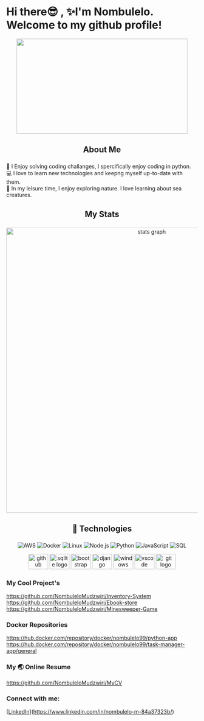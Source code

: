 # Hi there😎 , ✨I'm Nombulelo. Welcome to my github profile!  

<div align="center">
  <img src= "https://github.com/NombuleloMudzwiri/NombuleloMudzwiri/assets/131011594/2ec94029-9cf2-41fb-a22c-3836f935477d" width="450" height="250" />
  </div>

<h2 align="center">About Me</h2>

###

🤖 I Enjoy solving coding challanges, I spercifically enjoy coding in python.\
💻 I love to learn new technologies and keepng myself up-to-date with them.\
🌟 In my leisure time, I enjoy exploring nature. I love learning about sea creatures.
###

<h2 align="center">My Stats</h2>

###

<div align="center">
  <img src="http://github-profile-summary-cards.vercel.app/api/cards/stats?username=nombulelomudzwiri&theme=aura_dark" width=750  alt="stats graph"/>

</div>

###

<h2 align="center">🔧 Technologies</h2>

###

<div align="center">

![AWS](https://img.shields.io/badge/-AWS-000?&logo=Amazon-AWS&logoColor=F90)
![Docker](https://img.shields.io/badge/-Docker-000?&logo=Docker)
![Linux](https://img.shields.io/badge/-Linux-000?&logo=Linux)
![Node.js](https://img.shields.io/badge/-Node.js-000?&logo=node.js)
![Python](https://img.shields.io/badge/-Python-000?&logo=Python)
![JavaScript](https://img.shields.io/badge/-JavaScript-000?&logo=JavaScript)
![SQL](https://img.shields.io/badge/-SQL-000?&logo=MySQL)

  
  <img src="https://cdn.jsdelivr.net/gh/devicons/devicon/icons/github/github-original-wordmark.svg" height="40" width="52" alt="github logo"/>
  <img src="https://cdn.jsdelivr.net/gh/devicons/devicon/icons/sqlite/sqlite-original-wordmark.svg" height="40" width="52" alt="sqlite logo"/>          
  <img src="https://cdn.jsdelivr.net/gh/devicons/devicon/icons/bootstrap/bootstrap-plain-wordmark.svg"  height="40" width="52" alt="bootstrap logo"/>    
  <img src="https://cdn.jsdelivr.net/gh/devicons/devicon/icons/django/django-plain-wordmark.svg" height="40" width="52" alt="django logo"/>     
  <img src="https://cdn.jsdelivr.net/gh/devicons/devicon/icons/windows8/windows8-original.svg" height="40" width="52" alt="windows logo"/>          
  <img src="https://cdn.jsdelivr.net/gh/devicons/devicon/icons/vscode/vscode-original-wordmark.svg" height="40" width="52" alt="vscode logo" />
  <img src="https://cdn.jsdelivr.net/gh/devicons/devicon/icons/git/git-plain.svg" height="40" width="52" alt="git logo"  />
</div>

### My Cool Project's
https://github.com/NombuleloMudzwiri/Inventory-System
https://github.com/NombuleloMudzwiri/Ebook-store
https://github.com/NombuleloMudzwiri/Minesweeper-Game

### Docker Repositories
https://hub.docker.com/repository/docker/nombulelo99/python-app
https://hub.docker.com/repository/docker/nombulelo99/task-manager-app/general


### My 🌏 Online Resume
 https://github.com/NombuleloMudzwiri/MyCV

### Connect with me:
[[LinkedIn](https://img.shields.io/badge/LinkedIn-%230077B5.svg?&style=flat-square&logo=linkedin&logoColor=white)](https://www.linkedin.com/in/nombulelo-m-84a37323b/)


</div>

###

